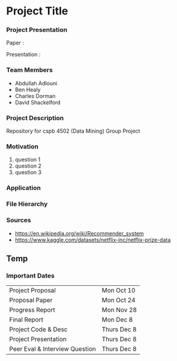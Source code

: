 # Project Title

### Project Presentation
Paper : 

Presentation : 

### Team Members
- Abdullah Adlouni
- Ben Healy
- Charles Dorman 
- David Shackelford

### Project Description
Repository for cspb 4502 (Data Mining) Group Project

### Motivation
1. question 1
2. question 2
3. question 3

### Application

### File Hierarchy

### Sources
* https://en.wikipedia.org/wiki/Recommender_system
* https://www.kaggle.com/datasets/netflix-inc/netflix-prize-data

## Temp
### Important Dates
|   |   |
|---|---|
| Project Proposal | Mon Oct 10 |
| Proposal Paper   | Mon Oct 24 |
| Progress Report  | Mon Nov 28 |
| Final Report     | Mon Dec 8  |
| Project Code & Desc | Thurs Dec 8 |
| Project Presentation | Thurs Dec 8 |
| Peer Eval & Interview Question | Thurs Dec 8 |
